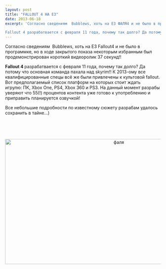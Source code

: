 ```yaml
---
layout: post
title: "FALLOUT 4 НА Е3"
date: 2013-06-18
excerpt: 'Согласно сведениям  Bubblews, хоть на Е3 ФАЛЯ4 и не было в программке, но в ходе закрытого показа некоторым избраннм бл продемонстрирован короткий видеоролик 37 секунд!!

Fallout 4 разрабатвается с февраля 11 года, почему так долго? Да потому что ...'
---
```


Согласно сведениям  Bubblews, хоть на Е3 Fallout4 и не было в программке, но в ходе закрытого показа некоторым избранным был продемонстрирован короткий видеоролик 37 секунд!!

<b>Fallout 4 </b>разрабатвается с февраля 11 года, почему так долго? Да потому что основная команда пахала над skyrim!! К 2013-ому все квалифицированные спецы всё же были привлечены к культовой fallout. Вот предполагаемый список платформ на которых стоит ждать игрулю: ПК, Xbox One, PS4, Xbox 360 и PS3. На данный момент разрабы уверяют что 55(!) процентов контента уже готово к употреблению и приправить планируется озвучкой!

Все небольшие подробности по известному сюжету разрабам удалось сохранить в тайне...)

&nbsp;

&nbsp;
<p style="text-align: center"><a href="http://gamersoul.ru/wp-content/uploads/2013/06/фаля.jpg"><img class="aligncenter  wp-image-2755" alt="фаля" src="http://gamersoul.ru/wp-content/uploads/2013/06/фаля.jpg" width="720" height="405" /></a></p>